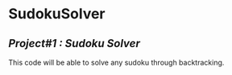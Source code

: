 # SudokuSolver
## *Project#1 : Sudoku Solver*  
This code will be able to solve any sudoku through backtracking.  
